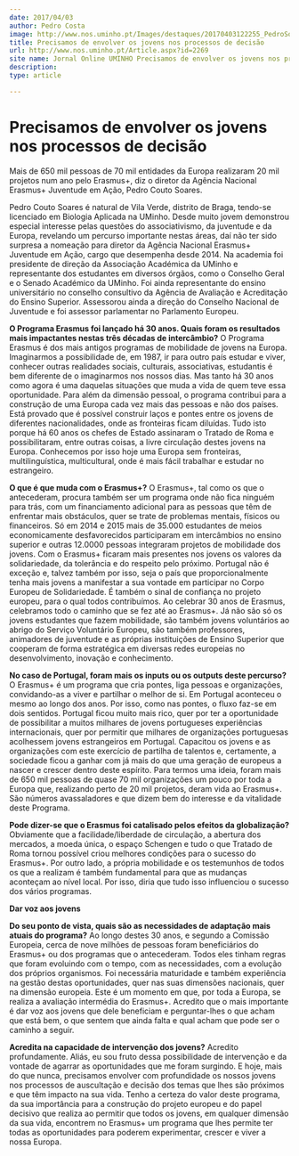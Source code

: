 ```yaml
---
date: 2017/04/03
author: Pedro Costa
image: http://www.nos.uminho.pt/Images/destaques/20170403122255_PedroSoares.jpg
title: Precisamos de envolver os jovens nos processos de decisão
url: http://www.nos.uminho.pt/Article.aspx?id=2269
site name: Jornal Online UMINHO Precisamos de envolver os jovens nos processos de decisão
description: 
type: article

---
```

# Precisamos de envolver os jovens nos processos de decisão




Mais de 650 mil pessoas de 70 mil entidades da Europa realizaram 20 mil projetos num ano pelo Erasmus+, diz o diretor da Agência Nacional Erasmus+ Juventude em Ação, Pedro Couto Soares.

Pedro Couto Soares é natural de Vila Verde, distrito de Braga, tendo-se licenciado em Biologia Aplicada na UMinho. Desde muito jovem demonstrou especial interesse pelas questões do associativismo, da juventude e da Europa, revelando um percurso importante nestas áreas, daí não ter sido surpresa a nomeação para diretor da Agência Nacional Erasmus+ Juventude em Ação, cargo que desempenha desde 2014. Na academia foi presidente de direção da Associação Académica da UMinho e representante dos estudantes em diversos órgãos, como o Conselho Geral e o Senado Académico da UMinho. Foi ainda representante do ensino universitário no conselho consultivo da Agência de Avaliação e Acreditação do Ensino Superior. Assessorou ainda a direção do Conselho Nacional de Juventude e foi assessor parlamentar no Parlamento Europeu.


**O Programa Erasmus foi lançado há 30 anos. Quais foram os resultados mais impactantes nestas três décadas de intercâmbio?** 
O Programa Erasmus é dos mais antigos programas de mobilidade de jovens na Europa. Imaginarmos a possibilidade de, em 1987, ir para outro país estudar e viver, conhecer outras realidades sociais, culturais, associativas, estudantis é bem diferente de o imaginarmos nos nossos dias. Mas tanto há 30 anos como agora é uma daquelas situações que muda a vida de quem teve essa oportunidade. Para além da dimensão pessoal, o programa contribui para a construção de uma Europa cada vez mais das pessoas e não dos países. Está provado que é possível construir laços e pontes entre os jovens de diferentes nacionalidades, onde as fronteiras ficam diluídas. Tudo isto porque há 60 anos os chefes de Estado assinaram o Tratado de Roma e possibilitaram, entre outras coisas, a livre circulação destes jovens na Europa. Conhecemos por isso hoje uma Europa sem fronteiras, multilinguística, multicultural, onde é mais fácil trabalhar e estudar no estrangeiro.

**O que é que muda com o Erasmus+?** 
O Erasmus+, tal como os que o antecederam, procura também ser um programa onde não fica ninguém para trás, com um financiamento adicional para as pessoas que têm de enfrentar mais obstáculos, quer se trate de problemas mentais, físicos ou financeiros. Só em 2014 e 2015 mais de 35.000 estudantes de meios economicamente desfavorecidos participaram em intercâmbios no ensino superior e outras 12.0000 pessoas integraram projetos de mobilidade dos jovens. Com o Erasmus+ ficaram mais presentes nos jovens os valores da solidariedade, da tolerância e do respeito pelo próximo. Portugal não é exceção e, talvez também por isso, seja o país que proporcionalmente tenha mais jovens a manifestar a sua vontade em participar no Corpo Europeu de Solidariedade. É também o sinal de confiança no projeto europeu, para o qual todos contribuímos. Ao celebrar 30 anos de Erasmus, celebramos todo o caminho que se fez até ao Erasmus+. Já não são só os jovens estudantes que fazem mobilidade, são também jovens voluntários ao abrigo do Serviço Voluntário Europeu, são também professores, animadores de juventude e as próprias instituições de Ensino Superior que cooperam de forma estratégica em diversas redes europeias no desenvolvimento, inovação e conhecimento.

**No caso de Portugal, foram mais os inputs ou os outputs deste percurso?** 
O Erasmus+ é um programa que cria pontes, liga pessoas e organizações, convidando-as a viver e partilhar o melhor de si. Em Portugal aconteceu o mesmo ao longo dos anos. Por isso, como nas pontes, o fluxo faz-se em dois sentidos. Portugal ficou muito mais rico, quer por ter a oportunidade de possibilitar a muitos milhares de jovens portugueses experiências internacionais, quer por permitir que milhares de organizações portuguesas acolhessem jovens estrangeiros em Portugal. Capacitou os jovens e as organizações com este exercício de partilha de talentos e, certamente, a sociedade ficou a ganhar com já mais do que uma geração de europeus a nascer e crescer dentro deste espírito. Para termos uma ideia, foram mais de 650 mil pessoas de quase 70 mil organizações um pouco por toda a Europa que, realizando perto de 20 mil projetos, deram vida ao Erasmus+. São números avassaladores e que dizem bem do interesse e da vitalidade deste Programa.

**Pode dizer-se que o Erasmus foi catalisado pelos efeitos da globalização?** 
Obviamente que a facilidade/liberdade de circulação, a abertura dos mercados, a moeda única, o espaço Schengen e tudo o que Tratado de Roma tornou possível criou melhores condições para o sucesso do Erasmus+. Por outro lado, a própria mobilidade e os testemunhos de todos os que a realizam é também fundamental para que as mudanças aconteçam ao nível local. Por isso, diria que tudo isso influenciou o sucesso dos vários programas.


**Dar voz aos jovens** 

**Do seu ponto de vista, quais são as necessidades de adaptação mais atuais do programa?** 
Ao longo destes 30 anos, e segundo a Comissão Europeia, cerca de nove milhões de pessoas foram beneficiários do Erasmus+ ou dos programas que o antecederam. Todos eles tinham regras que foram evoluindo com o tempo, com as necessidades, com a evolução dos próprios organismos. Foi necessária maturidade e também experiência na gestão destas oportunidades, quer nas suas dimensões nacionais, quer na dimensão europeia. Este é um momento em que, por toda a Europa, se realiza a avaliação intermédia do Erasmus+. Acredito que o mais importante é dar voz aos jovens que dele beneficiam e perguntar-lhes o que acham que está bem, o que sentem que ainda falta e qual acham que pode ser o caminho a seguir.

**Acredita na capacidade de intervenção dos jovens?** 
Acredito profundamente. Aliás, eu sou fruto dessa possibilidade de intervenção e da vontade de agarrar as oportunidades que me foram surgindo. E hoje, mais do que nunca, precisamos envolver com profundidade os nossos jovens nos processos de auscultação e decisão dos temas que lhes são próximos e que têm impacto na sua vida. Tenho a certeza do valor deste programa, da sua importância para a construção do projeto europeu e do papel decisivo que realiza ao permitir que todos os jovens, em qualquer dimensão da sua vida, encontrem no Erasmus+ um programa que lhes permite ter todas as oportunidades para poderem experimentar, crescer e viver a nossa Europa.
